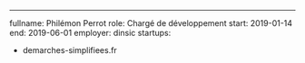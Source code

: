---
fullname: Philémon Perrot
role:  Chargé de développement
start: 2019-01-14
end: 2019-06-01
employer:  dinsic
startups:
  - demarches-simplifiees.fr
